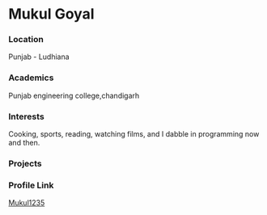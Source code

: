 # Mukul Goyal 
### Location

Punjab - Ludhiana

### Academics

Punjab engineering college,chandigarh

### Interests

Cooking, sports, reading, watching films, and I dabble in programming now and then.

### Projects

### Profile Link

[Mukul1235](https://github.com/Mukul1235)